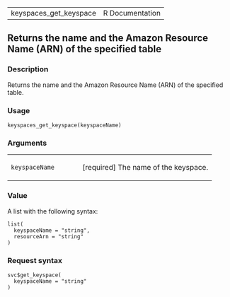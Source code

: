 <table style="width: 100%;">
<tbody>
<tr class="odd">
<td>keyspaces_get_keyspace</td>
<td style="text-align: right;">R Documentation</td>
</tr>
</tbody>
</table>

## Returns the name and the Amazon Resource Name (ARN) of the specified table

### Description

Returns the name and the Amazon Resource Name (ARN) of the specified
table.

### Usage

    keyspaces_get_keyspace(keyspaceName)

### Arguments

<table>
<colgroup>
<col style="width: 35%" />
<col style="width: 65%" />
</colgroup>
<tbody>
<tr class="odd">
<td><code
id="keyspaces_get_keyspace_:_keyspaceName">keyspaceName</code></td>
<td><p>[required] The name of the keyspace.</p></td>
</tr>
</tbody>
</table>

### Value

A list with the following syntax:

    list(
      keyspaceName = "string",
      resourceArn = "string"
    )

### Request syntax

    svc$get_keyspace(
      keyspaceName = "string"
    )
